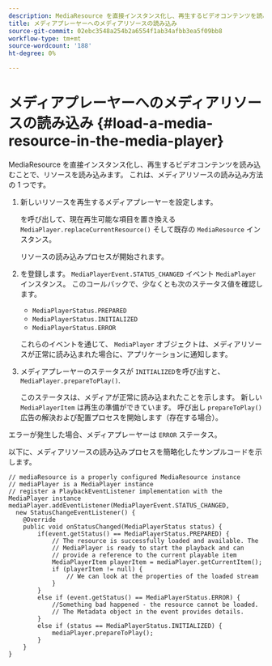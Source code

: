 ```yaml
---
description: MediaResource を直接インスタンス化し、再生するビデオコンテンツを読み込むことで、リソースを読み込みます。 これは、メディアリソースの読み込み方法の 1 つです。
title: メディアプレーヤーへのメディアリソースの読み込み
source-git-commit: 02ebc3548a254b2a6554f1ab34afbb3ea5f09bb8
workflow-type: tm+mt
source-wordcount: '188'
ht-degree: 0%

---
```


# メディアプレーヤーへのメディアリソースの読み込み {#load-a-media-resource-in-the-media-player}

MediaResource を直接インスタンス化し、再生するビデオコンテンツを読み込むことで、リソースを読み込みます。 これは、メディアリソースの読み込み方法の 1 つです。

1. 新しいリソースを再生するメディアプレーヤーを設定します。

   を呼び出して、現在再生可能な項目を置き換える `MediaPlayer.replaceCurrentResource()` そして既存の `MediaResource` インスタンス。

   リソースの読み込みプロセスが開始されます。

1. を登録します。 `MediaPlayerEvent.STATUS_CHANGED` イベント `MediaPlayer` インスタンス。 このコールバックで、少なくとも次のステータス値を確認します。

   * `MediaPlayerStatus.PREPARED`
   * `MediaPlayerStatus.INITIALIZED`
   * `MediaPlayerStatus.ERROR`

   これらのイベントを通じて、 `MediaPlayer` オブジェクトは、メディアリソースが正常に読み込まれた場合に、アプリケーションに通知します。
1. メディアプレーヤーのステータスが `INITIALIZED`を呼び出すと、 `MediaPlayer.prepareToPlay()`.

   このステータスは、メディアが正常に読み込まれたことを示します。 新しい `MediaPlayerItem` は再生の準備ができています。 呼び出し `prepareToPlay()` 広告の解決および配置プロセスを開始します（存在する場合）。

エラーが発生した場合、メディアプレーヤーは `ERROR` ステータス。

以下に、メディアリソースの読み込みプロセスを簡略化したサンプルコードを示します。

```java>
// mediaResource is a properly configured MediaResource instance 
// mediaPlayer is a MediaPlayer instance 
// register a PlaybackEventListener implementation with the MediaPlayer instance 
mediaPlayer.addEventListener(MediaPlayerEvent.STATUS_CHANGED,  
  new StatusChangeEventListener() { 
    @Override 
    public void onStatusChanged(MediaPlayerStatus status) { 
        if(event.getStatus() == MediaPlayerStatus.PREPARED) { 
            // The resource is successfully loaded and available. The  
            // MediaPlayer is ready to start the playback and can 
            // provide a reference to the current playable item 
            MediaPlayerItem playerItem = mediaPlayer.getCurrentItem(); 
            if (playerItem != null) { 
                // We can look at the properties of the loaded stream 
            } 
        } 
        else if (event.getStatus() == MediaPlayerStatus.ERROR) { 
            //Something bad happened - the resource cannot be loaded. 
            // The Metadata object in the event provides details. 
        } 
        else if (status == MediaPlayerStatus.INITIALIZED) { 
            mediaPlayer.prepareToPlay(); 
        } 
    } 
} 
```
